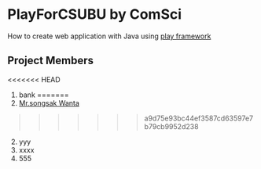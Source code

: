 # PlayForCSUBU by ComSci
How to create web application with Java using [play framework](http://www.playframework.com)

## Project Members
<<<<<<< HEAD
1. bank
=======
1. [Mr.songsak Wanta](https://github.com/tapgabee)
>>>>>>> a9d75e93bc44ef3587cd63597e7b79cb9952d238
2. yyy
3. xxxx
4. 555
